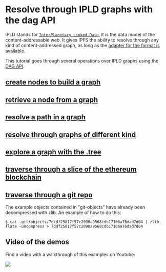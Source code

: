 Resolve through IPLD graphs with the dag API
============================================

IPLD stands for [`InterPlanetary Linked-Data`](https://ipld.io/), it is the data model of the content-addressable web. It gives IPFS the ability to resolve through any kind of content-addressed graph, as long as the [adapter for the format is available](https://github.com/ipld/interface-ipld-format#modules-that-implement-the-interface).

This tutorial goes through several operations over IPLD graphs using the [DAG API](https://github.com/ipfs/interface-ipfs-core/tree/master/API/dag).

## [create nodes to build a graph](./put.js)

## [retrieve a node from a graph](./get.js)

## [resolve a path in a graph](./get-path.js)

## [resolve through graphs of different kind](./get-path-accross-formats.js)

## [explore a graph with the .tree](./tree.js)

## [traverse through a slice of the ethereum blockchain](./eth.js)

## [traverse through a git repo](./git.js)
The example objects contained in "git-objects" have already been decompressed with zlib.  An example of how to do this:

    $ cat .git/objects/7d/df25817f57c2090a9568cdb17106a76dad7d04 | zlib-flate -uncompress > 7ddf25817f57c2090a9568cdb17106a76dad7d04 

## Video of the demos

Find a video with a walkthrough of this examples on Youtube:

[![](https://ipfs.io/ipfs/QmYkeiPtVTR8TdgBNa4u46RvjfnbUFUxSDdb8BqDpqDEer)](https://youtu.be/drULwJ_ZDRQ?t=1m29s)
